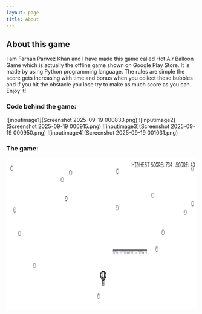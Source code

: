 ```yaml
---
layout: page
title: About
---
```

## About this game
I am Farhan Parwez Khan and I have made this game called Hot Air Balloon Game which is actually the offline game shown on Google Play Store. It is made by using Python programming language. The rules are simple the score gets increasing with time and bonus when you collect those bubbles and if you hit the obstacle you lose try to make as much score as you can. Enjoy it!
### Code behind the game:

![inputimage1](Screenshot 2025-09-19 000833.png)
![inputimage2](Screenshot 2025-09-19 000915.png)
![inputimage3](Screenshot 2025-09-19 000950.png)
![inputimage4](Screenshot 2025-09-19 001031.png)

### The game:

<img src="gamescreenshot.png" alt="Alt text" width="700" height="400">

